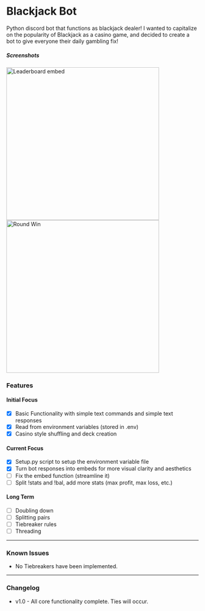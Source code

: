 # Blackjack Bot

Python discord bot that functions as blackjack dealer!
I wanted to capitalize on the popularity of Blackjack as a casino game, and decided to create a bot to give everyone their daily gambling fix!

##### Screenshots
<img src='https://i.gyazo.com/6253b4d39296f69ce8d36243b3b8ae58.png' title='Leaderboard embed' width='400' /><img src='https://i.gyazo.com/e4cae1b4ce85595d320801554b786c20.png' title='Round Win' width='400' />

### Features
#### Initial Focus
- [x] Basic Functionality with simple text commands and simple text responses
- [x] Read from environment variables (stored in .env)
- [x] Casino style shuffling and deck creation
#### Current Focus
- [x] Setup.py script to setup the environment variable file
- [x] Turn bot responses into embeds for more visual clarity and aesthetics
- [ ] Fix the embed function (streamline it)
- [ ] Split !stats and !bal, add more stats (max profit, max loss, etc.)
#### Long Term
- [ ] Doubling down
- [ ] Splitting pairs
- [ ] Tiebreaker rules
- [ ] Threading
---
### Known Issues
- No Tiebreakers have been implemented.
---
### Changelog
- v1.0 - All core functionality complete. Ties will occur. 
